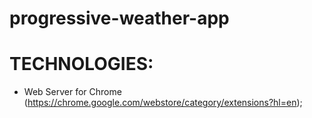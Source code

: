 # progressive-weather-app
# TECHNOLOGIES:
- Web Server for Chrome (https://chrome.google.com/webstore/category/extensions?hl=en);

